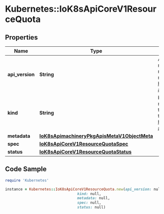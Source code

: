 # Kubernetes::IoK8sApiCoreV1ResourceQuota

## Properties

Name | Type | Description | Notes
------------ | ------------- | ------------- | -------------
**api_version** | **String** | APIVersion defines the versioned schema of this representation of an object. Servers should convert recognized schemas to the latest internal value, and may reject unrecognized values. More info: https://git.k8s.io/community/contributors/devel/sig-architecture/api-conventions.md#resources | [optional] 
**kind** | **String** | Kind is a string value representing the REST resource this object represents. Servers may infer this from the endpoint the client submits requests to. Cannot be updated. In CamelCase. More info: https://git.k8s.io/community/contributors/devel/sig-architecture/api-conventions.md#types-kinds | [optional] 
**metadata** | [**IoK8sApimachineryPkgApisMetaV1ObjectMeta**](IoK8sApimachineryPkgApisMetaV1ObjectMeta.md) |  | [optional] 
**spec** | [**IoK8sApiCoreV1ResourceQuotaSpec**](IoK8sApiCoreV1ResourceQuotaSpec.md) |  | [optional] 
**status** | [**IoK8sApiCoreV1ResourceQuotaStatus**](IoK8sApiCoreV1ResourceQuotaStatus.md) |  | [optional] 

## Code Sample

```ruby
require 'Kubernetes'

instance = Kubernetes::IoK8sApiCoreV1ResourceQuota.new(api_version: null,
                                 kind: null,
                                 metadata: null,
                                 spec: null,
                                 status: null)
```



